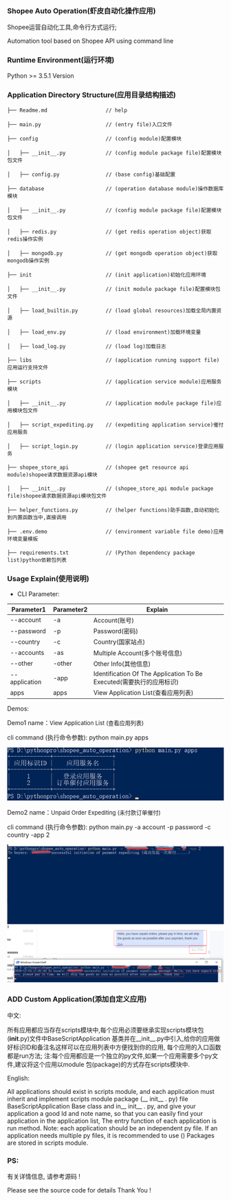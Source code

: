 ### Shopee Auto Operation(虾皮自动化操作应用)
 Shopee运营自动化工具,命令行方式运行;

 Automation tool based on Shopee API using command line

### Runtime Environment(运行环境)
Python  >= 3.5.1 Version

### Application Directory Structure(应用目录结构描述)
```
├── Readme.md                   // help 

├── main.py                     // (entry file)入口文件

├── config                      // (config module)配置模块

│   ├── __init__.py             // (config module package file)配置模块包文件

│   ├── config.py               // (base config)基础配置

├── database                    // (operation database module)操作数据库模块

│   ├── __init__.py             // (config module package file)配置模块包文件

│   ├── redis.py                // (get redis operation object)获取redis操作实例

│   ├── mongodb.py              // (get mongodb operation object)获取mongodb操作实例

├── init                        // (init application)初始化应用环境

│   ├── __init__.py             // (init module package file)配置模块包文件

│   ├── load_builtin.py         // (load global resources)加载全局内置资源

│   ├── load_env.py             // (load environment)加载环境变量

│   ├── load_log.py             // (load log)加载日志

├── libs                        // (application running support file)应用运行支持文件

├── scripts                     // (application service module)应用服务模块

│   ├── __init__.py             // (application module package file)应用模块包文件

│   ├── script_expediting.py    // (expediting application service)催付应用服务

│   ├── script_login.py         // (login application service)登录应用服务

├── shopee_store_api            // (shopee get resource api module)shopee请求数据资源api模块

│   ├── __init__.py             // (shopee_store_api module package file)shopee请求数据资源api模块包文件

├── helper_functions.py         // (helper functions)助手函数,自动初始化到内置函数当中,直接调用

├── .env.demo                   // (environment variable file demo)应用环境变量模板

├── requirements.txt            // (Python dependency package list)python依赖包列表

```
### Usage Explain(使用说明)
* CLI Parameter:

|   Parameter1  | Parameter2 | Explain |
|  ----  | ----  | ----  |
| --account  | -a  | Account(账号)  |
| --password  | -p | Password(密码)  |
| --country  | -c | Country(国家站点)  |
| --accounts  | -as | Multiple Account(多个账号信息)  |
| --other  | -other | Other Info(其他信息)  |
| --application  | -app | Identification Of The Application To Be Executed(需要执行的应用标识)  |
| apps  | apps | View Application List(查看应用列表)  |

Demos:

Demo1 name：<font size=2 >View Application List (查看应用列表)</font>

cli command (执行命令参数): python main.py apps

![image](doc/img/view_application_list.png "View Application List")

Demo2 name：<font size=2 >Unpaid Order Expediting (未付款订单催付)</font>

cli command (执行命令参数): python main.py -a account -p password -c country -app 2

![image](doc/img/expediting.png "expediting")
![image](doc/img/send_expenditing.png "expediting chat")

### ADD Custom Application(添加自定义应用)
中文:

所有应用都应当存在scripts模块中,每个应用必须要继承实现scripts模块包(__init__.py)文件中BaseScriptApplication
基类并在__init__.py中引入,给你的应用做好标识ID和备注名这样可以在应用列表中方便找到你的应用,
每个应用的入口函数都是run方法; 注:每个应用都应是一个独立的py文件,如果一个应用需要多个py文件,建议将这个应用以module
包(package)的方式存在scripts模块中.


English:

All applications should exist in scripts module, and each application must inherit and implement scripts module package 
(__ init__ . py) file BaseScriptApplication
Base class and in__ init__ . py, and give your application a good Id and note name, so that you can easily find your application in the application list,
The entry function of each application is run method. Note: each application should be an independent py file. If an application needs multiple py files, it is recommended to use ()
Packages are stored in scripts module.

### PS:

有关详情信息, 请参考源码 !

Please see the source code for details Thank You !
  




